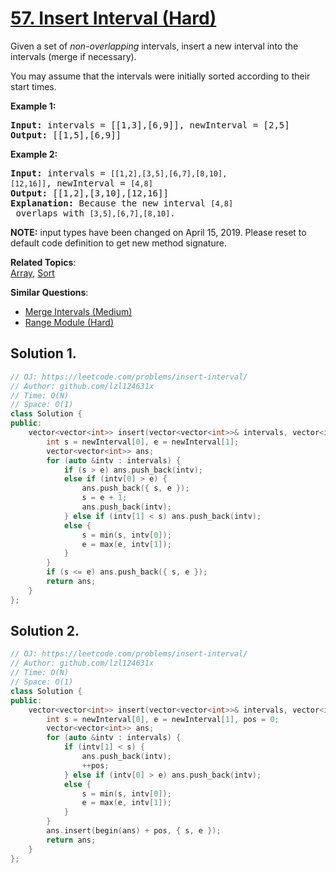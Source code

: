 # [57. Insert Interval (Hard)](https://leetcode.com/problems/insert-interval/)

<p>Given a set of <em>non-overlapping</em> intervals, insert a new interval into the intervals (merge if necessary).</p>

<p>You may assume that the intervals were initially sorted according to their start times.</p>

<p><strong>Example 1:</strong></p>

<pre><strong>Input:</strong> intervals = [[1,3],[6,9]], newInterval = [2,5]
<strong>Output:</strong> [[1,5],[6,9]]
</pre>

<p><strong>Example 2:</strong></p>

<pre><strong>Input:</strong> intervals = <code>[[1,2],[3,5],[6,7],[8,10],[12,16]]</code>, newInterval = <code>[4,8]</code>
<strong>Output:</strong> [[1,2],[3,10],[12,16]]
<strong>Explanation:</strong> Because the new interval <code>[4,8]</code> overlaps with <code>[3,5],[6,7],[8,10]</code>.</pre>

<p><strong>NOTE:</strong>&nbsp;input types have been changed on April 15, 2019. Please reset to default code definition to get new method signature.</p>


**Related Topics**:  
[Array](https://leetcode.com/tag/array/), [Sort](https://leetcode.com/tag/sort/)

**Similar Questions**:
* [Merge Intervals (Medium)](https://leetcode.com/problems/merge-intervals/)
* [Range Module (Hard)](https://leetcode.com/problems/range-module/)

## Solution 1.

```cpp
// OJ: https://leetcode.com/problems/insert-interval/
// Author: github.com/lzl124631x
// Time: O(N)
// Space: O(1)
class Solution {
public:
    vector<vector<int>> insert(vector<vector<int>>& intervals, vector<int>& newInterval) {
        int s = newInterval[0], e = newInterval[1];
        vector<vector<int>> ans;
        for (auto &intv : intervals) {
            if (s > e) ans.push_back(intv);
            else if (intv[0] > e) { 
                ans.push_back({ s, e });
                s = e + 1;
                ans.push_back(intv);
            } else if (intv[1] < s) ans.push_back(intv);
            else {
                s = min(s, intv[0]);
                e = max(e, intv[1]);
            }
        }
        if (s <= e) ans.push_back({ s, e });
        return ans;
    }
};
```

## Solution 2.

```cpp
// OJ: https://leetcode.com/problems/insert-interval/
// Author: github.com/lzl124631x
// Time: O(N)
// Space: O(1)
class Solution {
public:
    vector<vector<int>> insert(vector<vector<int>>& intervals, vector<int>& newInterval) {
        int s = newInterval[0], e = newInterval[1], pos = 0;
        vector<vector<int>> ans;
        for (auto &intv : intervals) {
            if (intv[1] < s) {
                ans.push_back(intv);
                ++pos;
            } else if (intv[0] > e) ans.push_back(intv);
            else {
                s = min(s, intv[0]);
                e = max(e, intv[1]);
            }
        }
        ans.insert(begin(ans) + pos, { s, e });
        return ans;
    }
};
```